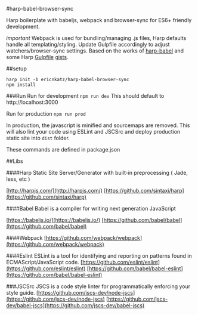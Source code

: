 #harp-babel-browser-sync

Harp boilerplate with babeljs, webpack and browser-sync for ES6+ friendly development.

*important*
Webpack is used for bundling/managing .js files, Harp defaults handle all templating/styling. Update Gulpfile accordingly to adjust watchers/browser-sync settings.
Based on the works of [harp-babel](https://github.com/glued/harp-babel/) and some Harp [Gulpfile](https://gist.github.com/superhighfives/b5dec8d56f1fde029f4a) [gists](https://gist.github.com/geelen/a5fcb013de67f680cb8d).

##setup

	harp init -b ericnkatz/harp-babel-browser-sync
	npm install

###Run
Run for development
`npm run dev`
This should default to http://localhost:3000


Run for production
`npm run prod` 

In production, the javascript is minified and sourcemaps are removed.
This will also lint your code using ESLint and JSCSrc and deploy production static site into `dist` folder.


These commands are defined in package.json

##Libs

####Harp
Static Site Server/Generator with built-in preprocessing ( Jade, less, etc )

[http://harpjs.com/](http://harpjs.com/)
[https://github.com/sintaxi/harp](https://github.com/sintaxi/harp)

####Babel
Babel is a compiler for writing next generation JavaScript

[https://babeljs.io/](https://babeljs.io/)
[https://github.com/babel/babel](https://github.com/babel/babel)

####Webpack
[https://github.com/webpack/webpack](https://github.com/webpack/webpack)

####Eslint
ESLint is a tool for identifying and reporting on patterns found in ECMAScript/JavaScript code.
[https://github.com/eslint/eslint](https://github.com/eslint/eslint)
[https://github.com/babel/babel-eslint](https://github.com/babel/babel-eslint)

###JSCSrc
JSCS is a code style linter for programmatically enforcing your style guide.
[https://github.com/jscs-dev/node-jscs](https://github.com/jscs-dev/node-jscs)
[https://github.com/jscs-dev/babel-jscs](https://github.com/jscs-dev/babel-jscs)
